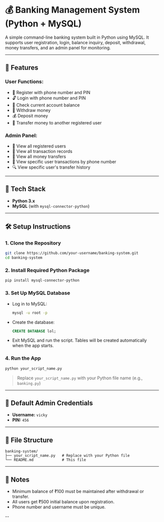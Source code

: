# 💰 Banking Management System (Python + MySQL)

A simple command-line banking system built in Python using MySQL. It supports user registration, login, balance inquiry, deposit, withdrawal, money transfers, and an admin panel for monitoring.

---

## 🚀 Features

### User Functions:
- 🔐 Register with phone number and PIN
- 🔓 Login with phone number and PIN
- 💼 Check current account balance
- 💸 Withdraw money
- 💰 Deposit money
- 🔄 Transfer money to another registered user

### Admin Panel:
- 👥 View all registered users
- 📄 View all transaction records
- 🔁 View all money transfers
- 🔎 View specific user transactions by phone number
- 🔍 View specific user's transfer history

---

## 🧱 Tech Stack

- **Python 3.x**
- **MySQL** (with `mysql-connector-python`)

---

## 🛠️ Setup Instructions

### 1. Clone the Repository
```bash
git clone https://github.com/your-username/banking-system.git
cd banking-system
````

### 2. Install Required Python Package

```bash
pip install mysql-connector-python
```

### 3. Set Up MySQL Database

* Log in to MySQL:

  ```bash
  mysql -u root -p
  ```

* Create the database:

  ```sql
  CREATE DATABASE lol;
  ```

* Exit MySQL and run the script. Tables will be created automatically when the app starts.

### 4. Run the App

```bash
python your_script_name.py
```

> Replace `your_script_name.py` with your Python file name (e.g., `banking.py`)

---

## 🔑 Default Admin Credentials

* **Username:** `vicky`
* **PIN:** `456`

---

## 🧩 File Structure

```
banking-system/
├── your_script_name.py   # Replace with your Python file
└── README.md             # This file
```

---

## 📌 Notes

* Minimum balance of ₹100 must be maintained after withdrawal or transfer.
* All users get ₹500 initial balance upon registration.
* Phone number and username must be unique.

--
